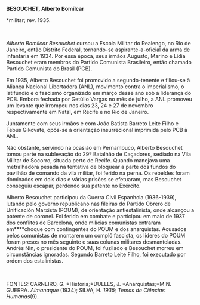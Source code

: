 **BESOUCHET, Alberto Bomílcar**

\*militar; rev. 1935.

 

*Alberto Bomílcar Besouchet* cursou a Escola Militar do Realengo, no Rio
de Janeiro, então Distrito Federal, tornando-se aspirante-a-oficial da
arma de infantaria em 1934. Por essa época, seus irmãos Augusto, Marino
e Lídia Besouchet eram membros do Partido Comunista Brasileiro, então
chamado Partido Comunista do Brasil (PCB).

Em 1935, Alberto Besouchet foi promovido a segundo-tenente e filiou-se à
Aliança Nacional Libertadora (ANL), movimento contra o imperialismo, o
latifúndio e o fascismo organizado em março desse ano sob a liderança do
PCB. Embora fechada por Getúlio Vargas no mês de julho, a ANL promoveu
um levante que irrompeu nos dias 23, 24 e 27 de novembro respectivamente
em Natal, em Recife e no Rio de Janeiro.

Juntamente com seus irmãos e com João Batista Barreto Leite Filho e
Febus Gikovate, opôs-se à orientação insurrecional imprimida pelo PCB à
ANL.

Não obstante, servindo na ocasião em Pernambuco, Alberto Besouchet tomou
parte na sublevação do 29º Batalhão de Caçadores, sediado na Vila
Militar de Socorro, situada perto de Recife. Quando manejava uma
metralhadora pesada na tentativa de bloquear a parte dos fundos do
pavilhão de comando da vila militar, foi ferido na perna. Os rebeldes
foram dominados em dois dias e várias prisões se efetuaram, mas
Besouchet conseguiu escapar, perdendo sua patente no Exército.

Alberto Besouchet participou da Guerra Civil Espanhola (1936-1939),
lutando pelo governo republicano nas fileiras do Partido Obrero de
Unificación Marxista (POUM), de orientação antiestalinista, onde
alcançou a patente de coronel. Foi ferido em combate e participou em
maio de 1937 dos conflitos de Barcelona, onde milícias comunistas
entraram em****choque com contingentes do POUM e dos anarquistas.
Acusados pelos comunistas de montarem um complô fascista, os líderes do
POUM foram presos no mês seguinte e suas colunas militares
desmanteladas. Andrés Nin, o presidente do POUM, foi fuzilado e
Besouchet morreu em circunstâncias ignoradas. Segundo Barreto Leite
Filho, foi executado por ordem dos estalinistas.

 

FONTES: CARNEIRO, G. *História;*DULLES, J. *Anarquistas;*MIN. GUERRA.
*Almanaque* (1934); SILVA, H. *1935; Temas de Ciências* *Humanas*(9).

 
